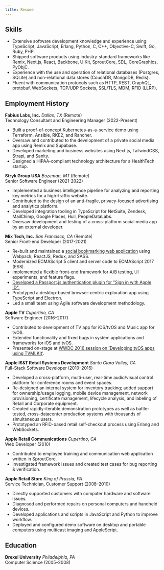 ```yaml
---
title: Resume
---
```


## Skills

* Extensive software development knowledge and experience using TypeScript, JavaScript, Erlang, Python, C, C++, Objective-C, Swift, Go, Ruby, PHP.
* Shipped software products using industry-standard frameworks like Remix, Next.js, React, Backbone, UIKit, SproutCore, SDL, CoreGraphics, PyObjC.
* Experience with the use and operation of relational databases (Postgres, SQLite) and non-relational data stores (CouchDB, MongoDB, Redis).
* Fluent with communication protocols such as HTTP, REST, GraphQL, protobuf, WebSockets, TCP/UDP Sockets, SSL/TLS, MDM, RFID (LLRP).

## Employment History

**Fabius Labs, Inc.** *Dallas, TX* (Remote)<br />
Technology Consultant and Engineering Manager (2022-Present)

* Built a proof-of-concept Kubernetes-as-a-service demo using Terraform, Ansible, RKE2, and Rancher.
* Oversaw and contributed to the development of a private social media app using Remix and Supabase.
* Developed marketing and business websites using Next.js, TailwindCSS, Strapi, and Sanity.
* Designed a HIPAA-compliant technology architecture for a HealthTech startup.

**Stryk Group USA** *Bozeman, MT* (Remote)<br />
Senior Software Engineer (2021-2022)

* Implemented a business intelligence pipeline for analyzing and reporting key metrics for a high-traffic website.
* Contributed to the design of an anti-fragile, privacy-focused advertising and analytics platform.
* Developed integration tooling in TypeScript for NetSuite, Zendesk, MailChimp, Google Places, Hull, PeopleDataLabs.
* Oversaw development and testing of a cross-platform social media app by an external developer.

**Mix Tech, Inc.** *San Francisco, CA* (Remote)<br />
Senior Front-end Developer (2017-2021)

* Re-built and maintained a [social bookmarking web application](https://mix.com) using Webpack, ReactJS, Redux, and SASS.
* Modernized ECMAScript 5 client and server code to ECMAScript 2017 (ES8).
* Implemented a flexible front-end framework for A/B testing, UI experiments, and feature flags.
* [Developed a Passport.js authentication plugin for "Sign in with Apple ID".](https://github.com/mix/passport-apple-id)
* Prototyped a desktop-based browser-centric exploration app using TypeScript and Electron.
* Led a small team using Agile software development methodology.

**Apple TV** *Cupertino, CA*<br />
Software Engineer (2016–2017)

* Contributed to development of TV app for iOS/tvOS and Music app for tvOS.
* Extended functionality and fixed bugs in system applications and frameworks for iOS and tvOS.
* Presented on-stage at [WWDC 2016 session on ’Developing tvOS apps using TVMLKit’](https://youtu.be/rg2SOBDs8Po?t=1794).

**Apple IS&T Retail Systems Development** *Santa Clara Valley, CA*<br />
Full-Stack Software Developer (2010–2016)

* Developed a cross-platform, multi-user, real-time audio/visual control platform for conference rooms and event spaces.
* Re-designed an internal system for inventory tracking; added support for ownership/usage logging, mobile device management, network provisioning, certificate management, lifecycle analysis, and labeling of Retail and Corporate equipment.
* Created rapidly-iterable demonstration prototypes as well as battle-tested, cross-datacenter production systems with thousands of simultaneous users.
* Prototyped an RFID-based retail self-checkout process using Erlang and WebSockets.

**Apple Retail Communications** *Cupertino, CA*<br />
Web Developer (2010)

* Contributed to employee training and communication web application written in SproutCore.
* Investigated framework issues and created test cases for bug reporting & verification.

**Apple Retail Store** *King of Prussia, PA*<br />
Service Technician, Customer Support (2008–2010)

* Directly supported customers with computer hardware and software issues.
* Diagnosed and performed repairs on personal computers and handheld devices.
* Developed applications and scripts in JavaScript and Python to improve workflow.
* Deployed and configured demo software on desktop and portable computers using multicast imaging and AppleScript.

## Education

**Drexel University** *Philadelphia, PA*<br />
Computer Science (2005–2008)
